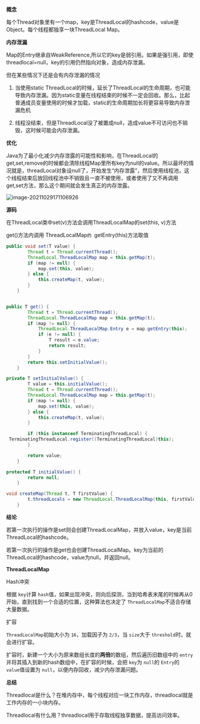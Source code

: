 **概念**

每个Thread对象里有一个map，key是ThreadLocal的hashcode，value是Object。每个线程都独享一块ThreadLocal Map。

**内存泄漏**

Map的Entry继承自WeakReference,所以它的key是弱引用。如果是强引用，即使threadlocal=null，key的引用仍然指向对象，造成内存泄漏。

但在某些情况下还是会有内存泄漏的情况

1. 当使用static ThreadLocal的时候，延长了ThreadLocal的生命周期，也可能导致内存泄漏。因为static变量在线程结束的时候不一定会回收。那么，比起普通成员变量使用的时候才加载，static的生命周期加长将更容易导致内存泄漏危机

2. 线程没结束，但是ThreadLocal没了被置成null，造成value不可访问也不销毁，这时候可能会内存泄漏。

**优化**

Java为了最小化减少内存泄露的可能性和影响，在ThreadLocal的get,set,remove的时候都会清除线程Map里所有key为null的value。所以最坏的情况就是，threadLocal对象设null了，开始发生“内存泄露”，然后使用线程池，这个线程结束后放回线程池中不销毁且一直不被使用，或者使用了又不再调用get,set方法，那么这个期间就会发生真正的内存泄露。

![image-20211029171106926](E:\学习笔记\typora\img\image-20211029171106926.png)

**源码**

在ThreadLocal类中set(v)方法会调用ThreadLocalMap的set(this, v)方法

get()方法内调用 ThreadLocalMap`的 `getEntry(this)方法取值

```java
public void set(T value) {
        Thread t = Thread.currentThread();
        ThreadLocal.ThreadLocalMap map = this.getMap(t);
        if (map != null) {
            map.set(this, value);
        } else {
            this.createMap(t, value);
        }
    }


public T get() {
        Thread t = Thread.currentThread();
        ThreadLocal.ThreadLocalMap map = this.getMap(t);
        if (map != null) {
            ThreadLocal.ThreadLocalMap.Entry e = map.getEntry(this);
            if (e != null) {
                T result = e.value;
                return result;
            }
        }
        return this.setInitialValue();
    }

private T setInitialValue() {
        T value = this.initialValue();
        Thread t = Thread.currentThread();
        ThreadLocal.ThreadLocalMap map = this.getMap(t);
        if (map != null) {
            map.set(this, value);
        } else {
            this.createMap(t, value);
        }

        if (this instanceof TerminatingThreadLocal) {
 TerminatingThreadLocal.register((TerminatingThreadLocal)this);
        }

        return value;
    }

protected T initialValue() {
        return null;
    }

void createMap(Thread t, T firstValue) {
        t.threadLocals = new ThreadLocal.ThreadLocalMap(this, firstValue);
    }
```

**结论**

若第一次执行的操作是set则会创建ThreadLocalMap，并放入value，key是当前ThreadLocal的hashcode。

若第一次执行的操作是get也会创建ThreadLocalMap。key为当前的ThreadLocal的hashcode，value为null，并返回null。

**ThreadLocalMap**

Hash冲突

根据 `key`计算 `hash`值，如果出现冲突，则向后探测，当到哈希表末尾的时候再从0开始，直到找到一个合适的位置，这种算法也决定了 `ThreadLocalMap`不适合存储大量数据。

扩容

`ThreadLocalMap`初始大小为 `16`，加载因子为 `2/3`，当 `size`大于 `threshold`时，就会进行扩容。

扩容时，新建一个大小为原来数组长度的**两倍**的数组，然后遍历旧数组中的 `entry`并将其插入到新的hash数组中，在扩容的时候，会把 `key`为 `null`的 `Entry`的 `value`值设置为 `null`，以便内存回收，减少内存泄漏问题。

**总结**

Threadlocal是什么？在堆内存中，每个线程对应一块工作内存，threadlocal就是工作内存的一小块内存。

Threadlocal有什么用？threadlocal用于存取线程独享数据，提高访问效率。